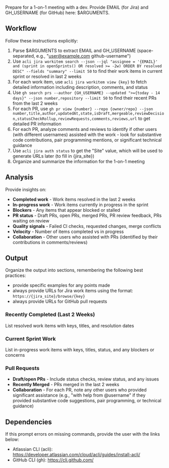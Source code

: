 Prepare for a 1-on-1 meeting with a dev. Provide EMAIL (for Jira) and GH_USERNAME (for GitHub) here: $ARGUMENTS.

## Workflow

Follow these instructions explicitly:
1. Parse $ARGUMENTS to extract EMAIL and GH_USERNAME (space-separated, e.g., "user@example.com github-username")
2. Use `acli jira workitem search --json --jql "assignee = '{EMAIL}' and (sprint in openSprints() OR resolved >= -2w) ORDER BY resolved DESC" --fields "summary" --limit 50` to find their work items in current sprint or resolved in last 2 weeks
3. For each work item, use `acli jira workitem view {key}` to fetch detailed information including description, comments, and status
4. Use `gh search prs --author {GH_USERNAME} --updated ">={today - 14 days}" --json number,repository --limit 50` to find their recent PRs from the last 2 weeks
5. For each PR, use `gh pr view {number} --repo {owner/repo} --json number,title,author,updatedAt,state,isDraft,mergeable,reviewDecision,statusCheckRollup,reviewRequests,comments,reviews,url` to get detailed PR information
6. For each PR, analyze comments and reviews to identify if other users (with different usernames) assisted with the work - look for substantive code contributions, pair programming mentions, or significant technical guidance
7. Use `acli jira auth status` to get the "Site" value, which will be used to generate URLs later (to fill in {jira_site})
8. Organize and summarize the information for the 1-on-1 meeting

## Analysis

Provide insights on:
- **Completed work** - Work items resolved in the last 2 weeks
- **In-progress work** - Work items currently in progress in the sprint
- **Blockers** - Any items that appear blocked or stalled
- **PR status** - Draft PRs, open PRs, merged PRs, PR review feedback, PRs waiting on review
- **Quality signals** - Failed CI checks, requested changes, merge conflicts
- **Velocity** - Number of items completed vs in progress
- **Collaboration** - Other users who assisted with PRs (identified by their contributions in comments/reviews)

## Output

Organize the output into sections, remembering the following best practices:
- provide specific examples for any points made
- always provide URLs for Jira work items using the format: `https://{jira_site}/browse/{key}`
- always provide URLs for GitHub pull requests

### Recently Completed (Last 2 Weeks)
List resolved work items with keys, titles, and resolution dates

### Current Sprint Work
List in-progress work items with keys, titles, status, and any blockers or concerns

### Pull Requests
- **Draft/open PRs** - Include status checks, review status, and any issues
- **Recently Merged** - PRs merged in the last 2 weeks
- **Collaboration** - For each PR, note any other users who provided significant assistance (e.g., "with help from @username" if they provided substantive code suggestions, pair programming, or technical guidance)

## Dependencies

If this prompt errors on missing commands, provide the user with the links below:
- Atlassian CLI (acli): https://developer.atlassian.com/cloud/acli/guides/install-acli/
- GitHub CLI (gh): https://cli.github.com/